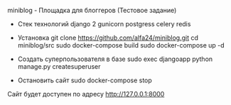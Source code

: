miniblog - Площадка для блоггеров (Тестовое задание)

- Стек технологий
django 2
gunicorn 
postgress
celery
redis

- Установка
git clone https://github.com/alfa24/miniblog.git
cd miniblog/src
sudo docker-compose build
sudo docker-compose up -d


- Создать суперпользователя в базе
sudo exec djangoapp python manage.py createsuperuser


- Остановить сайт
sudo docker-compose stop

Сайт будет доступен по адресу http://127.0.0.1:8000